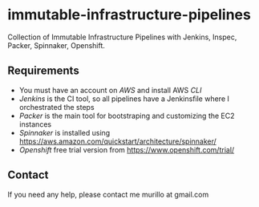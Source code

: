 # immutable-infrastructure-pipelines
Collection  of Immutable Infrastructure Pipelines with Jenkins, Inspec, Packer, Spinnaker, Openshift.

## Requirements

- You must have an account on *AWS* and install AWS *CLI*
- *Jenkins* is the CI tool, so all pipelines have a Jenkinsfile where I orchestrated the steps
- *Packer* is the main tool for bootstraping and customizing the EC2 instances
- *Spinnaker* is installed using https://aws.amazon.com/quickstart/architecture/spinnaker/
- *Openshift* free trial version from https://www.openshift.com/trial/

## Contact
If you need any help, please contact me murillo at gmail.com
